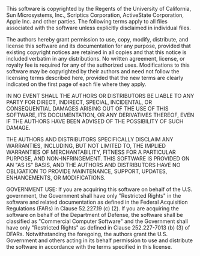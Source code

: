 This software is copyrighted by the Regents of the University of
California, Sun Microsystems, Inc., Scriptics Corporation, ActiveState
Corporation, Apple Inc. and other parties. The following terms apply to
all files associated with the software unless explicitly disclaimed in
individual files.

The authors hereby grant permission to use, copy, modify, distribute,
and license this software and its documentation for any purpose,
provided that existing copyright notices are retained in all copies and
that this notice is included verbatim in any distributions. No written
agreement, license, or royalty fee is required for any of the authorized
uses. Modifications to this software may be copyrighted by their authors
and need not follow the licensing terms described here, provided that
the new terms are clearly indicated on the first page of each file where
they apply.

IN NO EVENT SHALL THE AUTHORS OR DISTRIBUTORS BE LIABLE TO ANY PARTY FOR
DIRECT, INDIRECT, SPECIAL, INCIDENTAL, OR CONSEQUENTIAL DAMAGES ARISING
OUT OF THE USE OF THIS SOFTWARE, ITS DOCUMENTATION, OR ANY DERIVATIVES
THEREOF, EVEN IF THE AUTHORS HAVE BEEN ADVISED OF THE POSSIBILITY OF
SUCH DAMAGE.

THE AUTHORS AND DISTRIBUTORS SPECIFICALLY DISCLAIM ANY WARRANTIES,
INCLUDING, BUT NOT LIMITED TO, THE IMPLIED WARRANTIES OF
MERCHANTABILITY, FITNESS FOR A PARTICULAR PURPOSE, AND NON-INFRINGEMENT.
THIS SOFTWARE IS PROVIDED ON AN \"AS IS\" BASIS, AND THE AUTHORS AND
DISTRIBUTORS HAVE NO OBLIGATION TO PROVIDE MAINTENANCE, SUPPORT,
UPDATES, ENHANCEMENTS, OR MODIFICATIONS.

GOVERNMENT USE: If you are acquiring this software on behalf of the U.S.
government, the Government shall have only \"Restricted Rights\" in the
software and related documentation as defined in the Federal Acquisition
Regulations (FARs) in Clause 52.227.19 (c) (2). If you are acquiring the
software on behalf of the Department of Defense, the software shall be
classified as \"Commercial Computer Software\" and the Government shall
have only \"Restricted Rights\" as defined in Clause 252.227-7013 (b)
(3) of DFARs. Notwithstanding the foregoing, the authors grant the U.S.
Government and others acting in its behalf permission to use and
distribute the software in accordance with the terms specified in this
license.

<!---
-->

